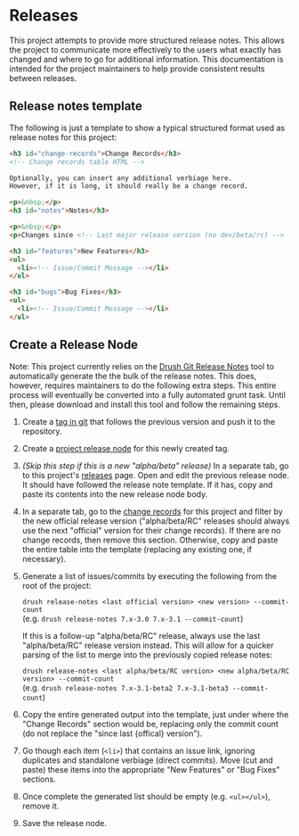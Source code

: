 <!-- @defgroup -->
<!-- @ingroup -->
<!-- @summary Provides detailed instructions for creating a release for the project. -->
# Releases

This project attempts to provide more structured release notes. This allows the project to communicate more effectively
to the users what exactly has changed and where to go for additional information. This documentation is intended for
the project maintainers to help provide consistent results between releases.

## Release notes template
The following is just a template to show a typical structured format used as release notes for this project:

```html
<h3 id="change-records">Change Records</h3>
<!-- Change records table HTML -->

Optionally, you can insert any additional verbiage here.
However, if it is long, it should really be a change record.

<p>&nbsp;</p>
<h3 id="notes">Notes</h3>

<p>&nbsp;</p>
<p>Changes since <!-- Last major release version (no dev/beta/rc) --> (<!-- Total commit count -->):</p>

<h3 id="features">New Features</h3>
<ul>
  <li><!-- Issue/Commit Message --></li>
</ul>

<h3 id="bugs">Bug Fixes</h3>
<ul>
  <li><!-- Issue/Commit Message --></li>
</ul>
```

## Create a Release Node
Note: This project currently relies on the [Drush Git Release Notes](https://www.drupal.org/project/grn)
tool to automatically generate the the bulk of the release notes. This does,
however, requires maintainers to do the following extra steps. This entire
process will eventually be converted into a fully automated grunt task. Until
then, please download and install this tool and follow the remaining steps.

1. Create a [tag in git](https://www.drupal.org/node/1066342) that follows the
   previous version and push it to the repository.
2. Create a [project release node](https://www.drupal.org/node/1068944) for this
   newly created tag.
3. _(Skip this step if this is a new "alpha/beta" release)_ In a separate tab,
   go to this project's [releases](https://www.drupal.org/node/259843/release)
   page. Open and edit the previous release node. It should have followed the
   release note template. If it has, copy and paste its contents into the new
   release node body.
4. In a separate tab, go to the [change records](https://www.drupal.org/list-changes/bootstrap)
   for this project and filter by the new official release version
   ("alpha/beta/RC" releases should always use the next "official" version for
   their change records). If there are no change records, then remove this
   section. Otherwise, copy and paste the entire table into the template
   (replacing any existing one, if necessary).
5. Generate a list of issues/commits by executing the following from the root
   of the project:  
     
   `drush release-notes <last official version> <new version> --commit-count`  
   (e.g. `drush release-notes 7.x-3.0 7.x-3.1 --commit-count`)  
     
   If this is a follow-up "alpha/beta/RC" release, always use the last
   "alpha/beta/RC" release version instead. This will allow for a quicker
   parsing of the list to merge into the previously copied release notes:  
     
   `drush release-notes <last alpha/beta/RC version> <new alpha/beta/RC version> --commit-count`  
   (e.g. `drush release-notes 7.x-3.1-beta2 7.x-3.1-beta3 --commit-count`)  
     
6. Copy the entire generated output into the template, just under where the
   "Change Records" section would be, replacing only the commit count (do not
   replace the "since last {offical} version").
7. Go though each item (`<li>`) that contains an issue link, ignoring duplicates
   and standalone verbiage (direct commits). Move (cut and paste) these items
   into the appropriate "New Features" or "Bug Fixes" sections.
8. Once complete the generated list should be empty (e.g. `<ul></ul>`), remove it.
9. Save the release node.
